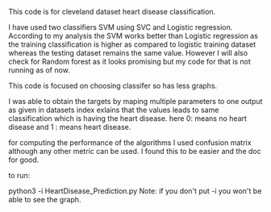 This code is for cleveland dataset heart disease classification. 

I have used two classifiers SVM using SVC and Logistic regression. According to my analysis the SVM works better than Logistic regression as the training classification is higher as compared to logistic training dataset whereas the testing dataset remains the same value. However I will also check for Random forest as it looks promising but my code for that is not running as of now.

This code is focused on choosing classifer so has less graphs. 

I was able to obtain the targets by maping multiple parameters to one output as given in datasets index exlains that the values leads to same classification which is having the heart disease. here 0: means no heart disease and 1 : means heart disease.

for computing the performance of the algorithms I used confusion matrix although any other metric can be used. I found this to be easier and the doc for good.

to run: 

python3 -i HeartDisease_Prediction.py 
Note: if you don't put -i you won't be able to see the graph.
